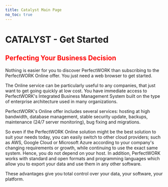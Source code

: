 ```yaml
---
title: Catalyst Main Page
no_toc: true
---
```


# CATALYST - Get Started
## <span style="color: red">Perfecting Your Business Decision

Nothing is easier for you to discover PerfectWORK than subscribing to the PerfectWORK Online offer. You just need a web browser to get started.

The Online service can be particularly useful to any companies, that just want to get going quickly at low cost. You have immediate access to PerfectWORK's Integrated Business Management System built on the type of enterprise architecture used in many organizations.

PerfectWORK's Online offer includes several services: hosting at high bandwidth, database management, stable security update, backups, maintenance (24/7 server monitoring), bug fixing and migrations.

So even if the PerfectWORK Online solution might be the best solution to suit your needs today, you can easily switch to other cloud providers; such as AWS, Google Cloud or Microsoft Azure according to your company's changing requirements or growth, while continuing to use the exact same system. Hence, you do not depend on your host. In addition, PerfectWORK works with standard and open formats and programming languages which allow you to export your data and use them in any other software.

These advantages give you total control over your data, your software, your platform.
